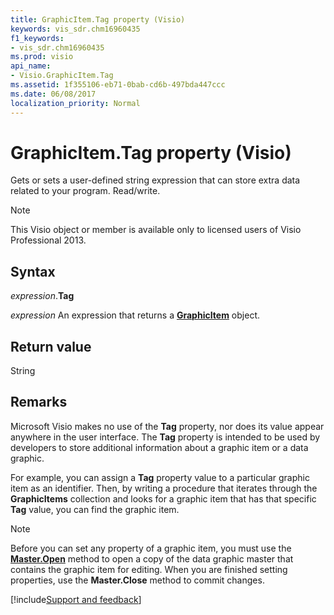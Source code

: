 ```yaml
---
title: GraphicItem.Tag property (Visio)
keywords: vis_sdr.chm16960435
f1_keywords:
- vis_sdr.chm16960435
ms.prod: visio
api_name:
- Visio.GraphicItem.Tag
ms.assetid: 1f355106-eb71-0bab-cd6b-497bda447ccc
ms.date: 06/08/2017
localization_priority: Normal
---
```



# GraphicItem.Tag property (Visio)

Gets or sets a user-defined string expression that can store extra data related to your program. Read/write.


> [!NOTE] 
> This Visio object or member is available only to licensed users of Visio Professional 2013.


## Syntax

_expression_.**Tag**

 _expression_ An expression that returns a **[GraphicItem](Visio.GraphicItem.md)** object.


## Return value

String


## Remarks

Microsoft Visio makes no use of the **Tag** property, nor does its value appear anywhere in the user interface. The **Tag** property is intended to be used by developers to store additional information about a graphic item or a data graphic.

For example, you can assign a **Tag** property value to a particular graphic item as an identifier. Then, by writing a procedure that iterates through the **GraphicItems** collection and looks for a graphic item that has that specific **Tag** value, you can find the graphic item.


> [!NOTE] 
> Before you can set any property of a graphic item, you must use the **[Master.Open](Visio.Master.Open.md)** method to open a copy of the data graphic master that contains the graphic item for editing. When you are finished setting properties, use the **Master.Close** method to commit changes.

[!include[Support and feedback](~/includes/feedback-boilerplate.md)]
